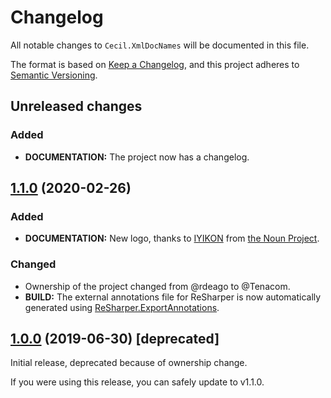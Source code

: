 # Changelog

All notable changes to `Cecil.XmlDocNames` will be documented in this file.

The format is based on [Keep a Changelog](https://keepachangelog.com/en/1.0.0/),
and this project adheres to [Semantic Versioning](https://semver.org/spec/v2.0.0.html).

## Unreleased changes

### Added
- **DOCUMENTATION:** The project now has a changelog.

## [1.1.0](https://github.com/tenacom/Cecil.XmlDocNames/releases/tag/1.1.0) (2020-02-26)

### Added
- **DOCUMENTATION:** New logo, thanks to [IYIKON](https://thenounproject.com/iyikon/) from [the Noun Project](https://thenounproject.com).

### Changed
- Ownership of the project changed from @rdeago to @Tenacom.
- **BUILD:** The external annotations file for ReSharper is now automatically generated using [ReSharper.ExportAnnotations](https://github.com/tenacom/ReSharper.ExportAnnotations).

## [1.0.0](https://github.com/tenacom/Cecil.XmlDocNames/releases/tag/1.0.0) (2019-06-30) [deprecated]

Initial release, deprecated because of ownership change.

If you were using this release, you can safely update to v1.1.0.